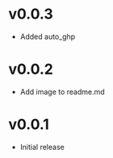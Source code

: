 v0.0.3
==================
* Added auto_ghp

v0.0.2
==================
* Add image to readme.md

v0.0.1
==================
* Initial release
